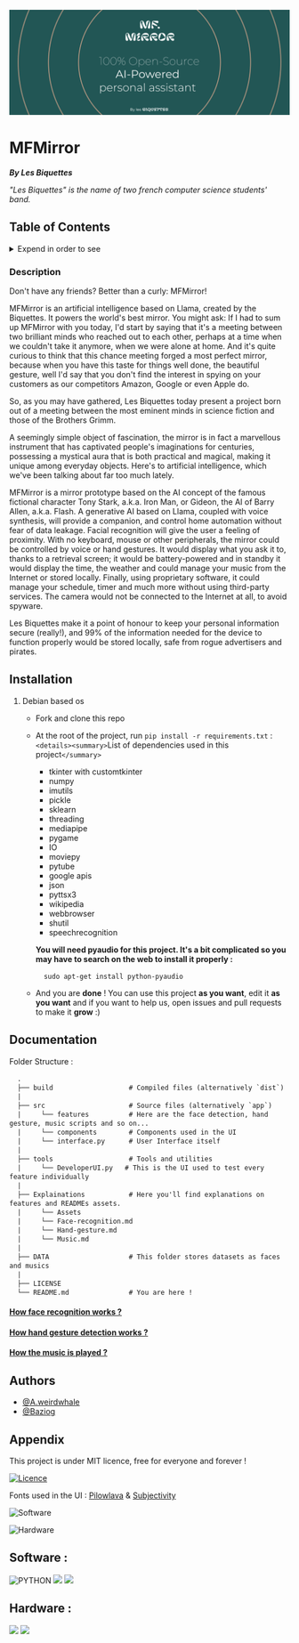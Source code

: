 ![banner](./Explainations/assets/readmebanner.png)

# **MFMirror**

_**By Les Biquettes**_

_"Les Biquettes" is the name of two french computer science students' band._

## Table of Contents

<details>
<summary>Expend in order to see</summary>

* **[Description](#description)**
* **[Installation](#installation)**
* **[Documentation](#docs)**

</details>

### Description

Don't have any friends? Better than a curly: MFMirror!

MFMirror is an artificial intelligence based on Llama, created by the Biquettes. It powers the world's best mirror. You might ask: If I had to sum up MFMirror with you today, I'd start by saying that it's a meeting between two brilliant minds who reached out to each other, perhaps at a time when we couldn't take it anymore, when we were alone at home. And it's quite curious to think that this chance meeting forged a most perfect mirror, because when you have this taste for things well done, the beautiful gesture, well I'd say that you don't find the interest in spying on your customers as our competitors Amazon, Google or even Apple do.

So, as you may have gathered, Les Biquettes today present a project born out of a meeting between the most eminent minds in science fiction and those of the Brothers Grimm.

A seemingly simple object of fascination, the mirror is in fact a marvellous instrument that has captivated people's imaginations for centuries, possessing a mystical aura that is both practical and magical, making it unique among everyday objects. Here's to artificial intelligence, which we've been talking about far too much lately.

MFMirror is a mirror prototype based on the AI concept of the famous fictional character Tony Stark, a.k.a. Iron Man, or Gideon, the AI of Barry Allen, a.k.a. Flash. A generative AI based on Llama, coupled with voice synthesis, will provide a companion, and control home automation without fear of data leakage. Facial recognition will give the user a feeling of proximity. With no keyboard, mouse or other peripherals, the mirror could be controlled by voice or hand gestures. It would display what you ask it to, thanks to a retrieval screen; it would be battery-powered and in standby it would display the time, the weather and could manage your music from the Internet or stored locally. Finally, using proprietary software, it could manage your schedule, timer and much more without using third-party services. The camera would not be connected to the Internet at all, to avoid spyware.

Les Biquettes make it a point of honour to keep your personal information secure (really!), and 99% of the information needed for the device to function properly would be stored locally, safe from rogue advertisers and pirates.

## Installation

1. Debian based os

   - Fork and clone this repo
   - At the root of the project, run `pip install -r requirements.txt` :`<details><summary>`List of dependencies used in this project`</summary>`

     - tkinter with customtkinter
     - numpy
     - imutils
     - pickle
     - sklearn
     - threading
     - mediapipe
     - pygame
     - IO
     - moviepy
     - pytube
     - google apis
     - json
     - pyttsx3
     - wikipedia
     - webbrowser
     - shutil
     - speechrecognition

     **You will need pyaudio for this project. It's a bit complicated so you may have to search on the web to install it properly :**

     ```shell
       sudo apt-get install python-pyaudio
     ```

   </details>

   - And you are **done** ! You can use this project **as you want**, edit it **as you want** and if you want to help us, open issues and pull requests to make it **grow** :)

## Documentation

Folder Structure :

```
  .
  ├── build                   # Compiled files (alternatively `dist`)
  |
  ├── src                     # Source files (alternatively `app`)
  |     └── features          # Here are the face detection, hand gesture, music scripts and so on...
  |     └── components        # Components used in the UI
  |     └── interface.py      # User Interface itself
  |
  ├── tools                   # Tools and utilities
  |     └── DeveloperUI.py   # This is the UI used to test every feature individually
  |
  ├── Explainations           # Here you'll find explanations on features and READMEs assets.
  |     └── Assets
  |     └── Face-recognition.md
  |     └── Hand-gesture.md
  |     └── Music.md
  |
  ├── DATA                    # This folder stores datasets as faces and musics
  |
  ├── LICENSE
  └── README.md               # You are here !
```

#### [How face recognition works ?](./Explainations/Face-recognition.md)

#### [How hand gesture detection works ?](./Explainations/Hand-gesture.md)

#### [How the music is played ?](./Explainations/Music.md)

## Authors

- [@A.weirdwhale](https://www.github.com/aweirdwhale)
- [@Baziog](https://www.github.com/Baziog)

## Appendix

This project is under MIT licence, free for everyone and forever !

[![Licence](https://img.shields.io/badge/Licence-MIT-green?labelColor=gray&style=for-the-badge)](https://choosealicense.com/licenses/mit/)

Fonts used in the UI : [Pilowlava](https://www.freefaces.gallery/typefaces/pilowlava) & [Subjectivity](https://www.freefaces.gallery/typefaces/subjectivity)

![Software](https://img.shields.io/badge/Software-WIP-orange?labelColor=gray&style=for-the-badge)

![Hardware](https://img.shields.io/badge/Hardware-TODO-red?labelColor=gray&style=for-the-badge)

## Software :

![PYTHON](https://img.shields.io/badge/Python-FFD43B?style=for-the-badge&logo=python&logoColor=blue)  ![](https://img.shields.io/badge/PyCharm-000000.svg?&style=for-the-badge&logo=PyCharm&logoColor=white)  ![](https://img.shields.io/badge/GitHub-100000?style=for-the-badge&logo=github&logoColor=white)

## Hardware :

![](https://img.shields.io/badge/Linux-FCC624?style=for-the-badge&logo=linux&logoColor=black)  ![](https://img.shields.io/badge/Raspberry%20Pi-A22846?style=for-the-badge&logo=Raspberry%20Pi&logoColor=white)
